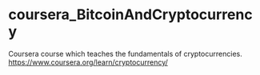 # coursera_BitcoinAndCryptocurrency
Coursera course which teaches the fundamentals of cryptocurrencies.
https://www.coursera.org/learn/cryptocurrency/
